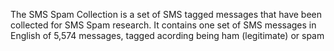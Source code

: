 The SMS Spam Collection is a set of SMS tagged messages that have been collected for SMS Spam research. It contains one set of SMS messages in English of 5,574 messages, tagged acording being ham (legitimate) or spam
